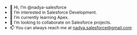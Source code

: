 - 👋 Hi, I’m @nadya-salesforce
- 👀 I’m interested in Salesforce Development.
- 🌱 I’m currently learning Apex.
- 💞️ I’m looking to collaborate on Salesforce projects.
- 📫 You can always reach me at nadya.salesforce@gmail.com

<!---
nadya-salesforce/nadya-salesforce is a ✨ special ✨ repository because its `README.md` (this file) appears on your GitHub profile.
You can click the Preview link to take a look at your changes.
--->
